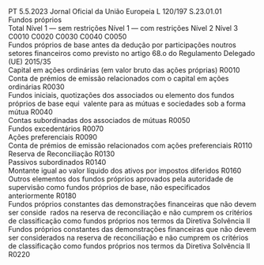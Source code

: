 PT  5.5.2023 Jornal Oficial da União Europeia L 120/197
 S.23.01.01  
Fundos próprios  
Total  Nível 1 — sem 
restrições  Nível 1 — 
com restrições  Nível 2  Nível 3  
C0010  C0020  C0030  C0040  C0050  
Fundos próprios de base antes da dedução por participações noutros setores financeiros como 
previsto no artigo 68.o do Regulamento Delegado (UE) 2015/35  
Capital em ações ordinárias (em valor bruto das ações próprias)  R0010  
Conta de prémios de emissão relacionados com o capital em ações ordinárias  R0030  
Fundos iniciais, quotizações dos associados ou elemento dos fundos próprios de base equi ­
valente para as mútuas e sociedades sob a forma mútua  R0040  
Contas subordinadas dos associados de mútuas  R0050  
Fundos excedentários  R0070  
Ações preferenciais  R0090  
Conta de prémios de emissão relacionados com ações preferenciais  R0110  
Reserva de Reconciliação  R0130  
Passivos subordinados  R0140  
Montante igual ao valor líquido dos ativos por impostos diferidos  R0160  
Outros elementos dos fundos próprios aprovados pela autoridade de supervisão como fundos 
próprios de base, não especificados anteriormente  R0180  
Fundos próprios constantes das demonstrações financeiras que não devem ser conside ­
rados na reserva de reconciliação e não cumprem os critérios de classificação como 
fundos próprios nos termos da Diretiva Solvência II  
Fundos próprios constantes das demonstrações financeiras que não devem ser considerados 
na reserva de reconciliação e não cumprem os critérios de classificação como fundos próprios 
nos termos da Diretiva Solvência II  R0220
